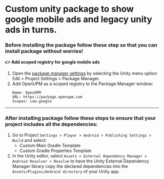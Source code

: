 # Custom unity package to show google mobile ads and legacy unity ads in turns.

### Before installing the package follow these step so that you can install package without worries!
**:point_right: Add scoped registry for google mobile ads**
1. Open the [package manager settings](https://docs.unity3d.com/Manual/class-PackageManager.html) by selecting the Unity menu option Edit > Project Settings > Package Manager.
2. Add OpenUPM as a scoped registry to the Package Manager window:
   ```
   Name: OpenUPM
   URL: https://package.openupm.com
   Scopes: com.google
   ```
---
### After installing package follow these steps to ensure that your project includes all the dependencies:
1. Go to Project `Settings > Player > Android > Publishing Settings > Build` and select:
   - Custom Main Gradle Template
   - Custom Gradle Properties Template
2. In the Unity editor, select `Assets > External Dependency Manager > Android Resolver > Resolve` to have the Unity External Dependency Manager library copy the declared dependencies into the `Assets/Plugins/Android directory` of your Unity app.
